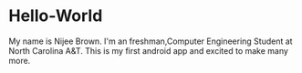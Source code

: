 # Hello-World
My name is Nijee Brown. I'm an freshman,Computer Engineering Student at North Carolina A&T.  This is my first android app and excited to make many more.
